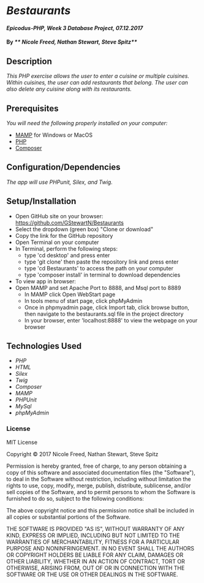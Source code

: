 # _Bestaurants_

#### _Epicodus-PHP, Week 3 Database Project, 07.12.2017_

#### By _** Nicole Freed, Nathan Stewart, Steve Spitz**_

## Description

_This PHP exercise allows the user to enter a cuisine or multiple cuisines. Within cuisines, the user can add restaurants that belong. The user can also delete any cuisine along with its restaurants._

## Prerequisites

_You will need the following properly installed on your computer:_

* [MAMP](https://www.mamp.info/en/) for Windows or MacOS
* [PHP](https://secure.php.net/)
* [Composer](https://getcomposer.org/)

## Configuration/Dependencies

_The app will use PHPunit,  Silex, and Twig._

## Setup/Installation

* Open GitHub site on your browser: https://github.com/GStewartN/Bestaurants
* Select the dropdown (green box) "Clone or download"
* Copy the link for the GitHub repository
* Open Terminal on your computer
* In Terminal, perform the following steps:
  * type 'cd desktop' and press enter
  * type 'git clone' then paste the repository link and press enter
  * type 'cd Bestaurants' to access the path on your computer
  * type 'composer install' in terminal to download dependencies
* To view app in browser:
* Open MAMP and set Apache Port to 8888, and Msql port to 8889
  * In MAMP click Open WebStart page
  * In tools menu of start page, click phpMyAdmin
  * Once in phpmyadmin page, click Import tab, click browse button, then navigate to the bestaurants.sql file in the project directory
  * In your browser, enter 'localhost:8888' to view the webpage on your browser



## Technologies Used

* _PHP_
* _HTML_
* _Silex_
* _Twig_
* _Composer_
* _MAMP_
* _PHPUnit_
* _MySql_
* _phpMyAdmin_

### License

MIT License

Copyright &copy; 2017 Nicole Freed, Nathan Stewart, Steve Spitz

Permission is hereby granted, free of charge, to any person obtaining a copy
of this software and associated documentation files (the "Software"), to deal
in the Software without restriction, including without limitation the rights
to use, copy, modify, merge, publish, distribute, sublicense, and/or sell
copies of the Software, and to permit persons to whom the Software is
furnished to do so, subject to the following conditions:

The above copyright notice and this permission notice shall be included in all
copies or substantial portions of the Software.

THE SOFTWARE IS PROVIDED "AS IS", WITHOUT WARRANTY OF ANY KIND, EXPRESS OR
IMPLIED, INCLUDING BUT NOT LIMITED TO THE WARRANTIES OF MERCHANTABILITY,
FITNESS FOR A PARTICULAR PURPOSE AND NONINFRINGEMENT. IN NO EVENT SHALL THE
AUTHORS OR COPYRIGHT HOLDERS BE LIABLE FOR ANY CLAIM, DAMAGES OR OTHER
LIABILITY, WHETHER IN AN ACTION OF CONTRACT, TORT OR OTHERWISE, ARISING FROM,
OUT OF OR IN CONNECTION WITH THE SOFTWARE OR THE USE OR OTHER DEALINGS IN THE
SOFTWARE.
